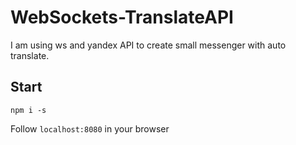 # WebSockets-TranslateAPI
I am using ws and yandex API to create small messenger with auto translate. 

## Start
```
npm i -s
```
Follow `localhost:8080` in your browser
